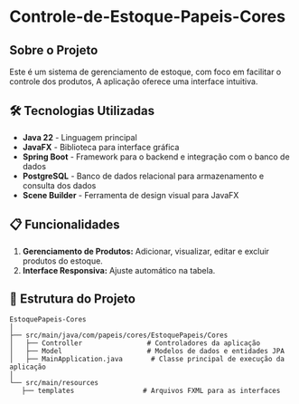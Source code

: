 # Controle-de-Estoque-Papeis-Cores

## Sobre o Projeto
 Este é um sistema de gerenciamento de estoque, com foco em facilitar o controle dos produtos, A aplicação oferece uma interface intuitiva.

## 🛠️ Tecnologias Utilizadas
- **Java 22** - Linguagem principal
- **JavaFX** - Biblioteca para interface gráfica
- **Spring Boot** - Framework para o backend e integração com o banco de dados
- **PostgreSQL** - Banco de dados relacional para armazenamento e consulta dos dados
- **Scene Builder** - Ferramenta de design visual para JavaFX

## 📋 Funcionalidades
1. **Gerenciamento de Produtos:** Adicionar, visualizar, editar e excluir produtos do estoque.
2. **Interface Responsiva:** Ajuste automático na tabela.

## 🚀 Estrutura do Projeto

```plaintext
EstoquePapeis-Cores
│
├── src/main/java/com/papeis/cores/EstoquePapeis/Cores
│   ├── Controller                # Controladores da aplicação
│   ├── Model                     # Modelos de dados e entidades JPA
│   ├── MainApplication.java       # Classe principal de execução da aplicação
│
└── src/main/resources
   ├── templates                 # Arquivos FXML para as interfaces
